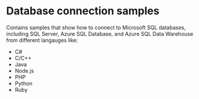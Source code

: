 # Database connection samples

Contains samples that show how to connect to Microsoft SQL databases, including SQL Server, Azure SQL Database, and Azure SQL Data Warehouse from different langauges like:
* C#
* C/C++
* Java
* Node.js
* PHP
* Python
* Ruby




